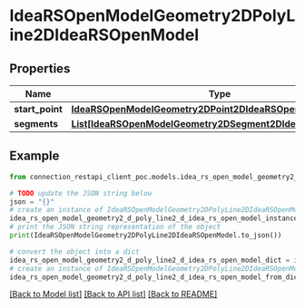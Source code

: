 # IdeaRSOpenModelGeometry2DPolyLine2DIdeaRSOpenModel


## Properties

Name | Type | Description | Notes
------------ | ------------- | ------------- | -------------
**start_point** | [**IdeaRSOpenModelGeometry2DPoint2DIdeaRSOpenModel**](IdeaRSOpenModelGeometry2DPoint2DIdeaRSOpenModel.md) |  | [optional] 
**segments** | [**List[IdeaRSOpenModelGeometry2DSegment2DIdeaRSOpenModel]**](IdeaRSOpenModelGeometry2DSegment2DIdeaRSOpenModel.md) |  | [optional] 

## Example

```python
from connection_restapi_client_poc.models.idea_rs_open_model_geometry2_d_poly_line2_d_idea_rs_open_model import IdeaRSOpenModelGeometry2DPolyLine2DIdeaRSOpenModel

# TODO update the JSON string below
json = "{}"
# create an instance of IdeaRSOpenModelGeometry2DPolyLine2DIdeaRSOpenModel from a JSON string
idea_rs_open_model_geometry2_d_poly_line2_d_idea_rs_open_model_instance = IdeaRSOpenModelGeometry2DPolyLine2DIdeaRSOpenModel.from_json(json)
# print the JSON string representation of the object
print(IdeaRSOpenModelGeometry2DPolyLine2DIdeaRSOpenModel.to_json())

# convert the object into a dict
idea_rs_open_model_geometry2_d_poly_line2_d_idea_rs_open_model_dict = idea_rs_open_model_geometry2_d_poly_line2_d_idea_rs_open_model_instance.to_dict()
# create an instance of IdeaRSOpenModelGeometry2DPolyLine2DIdeaRSOpenModel from a dict
idea_rs_open_model_geometry2_d_poly_line2_d_idea_rs_open_model_from_dict = IdeaRSOpenModelGeometry2DPolyLine2DIdeaRSOpenModel.from_dict(idea_rs_open_model_geometry2_d_poly_line2_d_idea_rs_open_model_dict)
```
[[Back to Model list]](../README.md#documentation-for-models) [[Back to API list]](../README.md#documentation-for-api-endpoints) [[Back to README]](../README.md)


